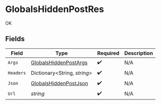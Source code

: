 # GlobalsHiddenPostRes

OK


## Fields

| Field                                                                     | Type                                                                      | Required                                                                  | Description                                                               |
| ------------------------------------------------------------------------- | ------------------------------------------------------------------------- | ------------------------------------------------------------------------- | ------------------------------------------------------------------------- |
| `Args`                                                                    | [GlobalsHiddenPostArgs](../../Models/Operations/GlobalsHiddenPostArgs.md) | :heavy_check_mark:                                                        | N/A                                                                       |
| `Headers`                                                                 | Dictionary<String, *string*>                                              | :heavy_check_mark:                                                        | N/A                                                                       |
| `Json`                                                                    | [GlobalsHiddenPostJson](../../Models/Operations/GlobalsHiddenPostJson.md) | :heavy_check_mark:                                                        | N/A                                                                       |
| `Url`                                                                     | *string*                                                                  | :heavy_check_mark:                                                        | N/A                                                                       |